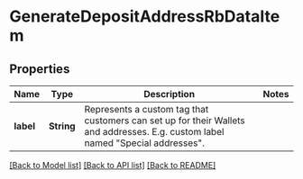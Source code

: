 # GenerateDepositAddressRbDataItem

## Properties

Name | Type | Description | Notes
------------ | ------------- | ------------- | -------------
**label** | **String** | Represents a custom tag that customers can set up for their Wallets and addresses. E.g. custom label named \"Special addresses\". | 

[[Back to Model list]](../README.md#documentation-for-models) [[Back to API list]](../README.md#documentation-for-api-endpoints) [[Back to README]](../README.md)


